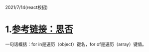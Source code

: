 2021/7/14(react校招)  
# 1.[参考链接：思否](https://segmentfault.com/a/1190000022348279)
一句话概括：for in是遍历（object）键名，for of是遍历（array）键值。
